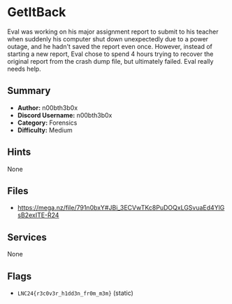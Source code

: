 # GetItBack
Eval was working on his major assignment report to submit to his teacher when suddenly his computer shut down unexpectedly due to a power outage, and he hadn't saved the report even once. However, instead of starting a new report, Eval chose to spend 4 hours trying to recover the original report from the crash dump file, but ultimately failed. Eval really needs help.

## Summary
- **Author:** n00bth3b0x
- **Discord Username:** n00bth3b0x
- **Category:** Forensics
- **Difficulty:** Medium

## Hints
None

## Files
- https://mega.nz/file/791n0bxY#JBi_3ECVwTKc8PuDOQxLGSvuaEd4YlGsB2exITE-R24

## Services
None
## Flags
- `LNC24{r3c0v3r_h1dd3n_fr0m_m3m}` (static)